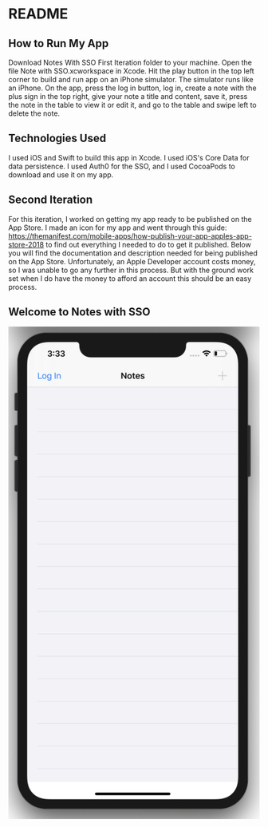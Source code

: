 # README
## How to Run My App
Download Notes With SSO First Iteration folder to your machine. Open the file Note with SSO.xcworkspace in Xcode. Hit the play button in the top left corner to build and run app on an iPhone simulator. The simulator runs like an iPhone. On the app, press the log in button, log in, create a note with the plus sign in the top right, give your note a title and content, save it, press the note in the table to view it or edit it, and go to the table and swipe left to delete the note.

## Technologies Used
I used iOS and Swift to build this app in Xcode. I used iOS's Core Data for data persistence. I used Auth0 for the SSO, and I used CocoaPods to download and use it on my app. 

## Second Iteration
For this iteration, I worked on getting my app ready to be published on the App Store. I made an icon for my app and went through this guide: https://themanifest.com/mobile-apps/how-publish-your-app-apples-app-store-2018 to find out everything I needed to do to get it published. Below you will find the documentation and description needed for being published on the App Store. Unfortunately, an Apple Developer account costs money, so I was unable to go any further in this process. But with the ground work set when I do have the money to afford an account this should be an easy process.

## Welcome to Notes with SSO

<img src="https://github.com/njfrew/njfdyf/blob/master/assignments/Sprint-7/Screenshots/Screen%20Shot%202020-05-16%20at%203.33.20%20PM.png">

